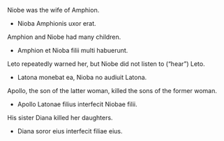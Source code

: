Niobe was the wife of Amphion.
- Nioba Amphionis uxor erat.

Amphion and Niobe had many children.
- Amphion et Nioba filii multi habuerunt.

Leto repeatedly warned her, but Niobe did not listen to (“hear”) Leto.
- Latona monebat ea, Nioba no audiuit Latona.

Apollo, the son of the latter woman, killed the sons of the former woman.
- Apollo Latonae filius interfecit Niobae filii.

His sister Diana killed her daughters.
- Diana soror eius interfecit filiae eius.
